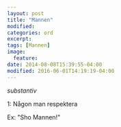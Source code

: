 ```yaml
---
layout: post
title: "Mannen"
modified:
categories: ord
excerpt:
tags: [Mannen]
image:
  feature:
date: 2014-08-08T15:39:55-04:00
modified: 2016-06-01T14:19:19-04:00
---
```


*substantiv*

1: Någon man respektera

Ex: "Sho Mannen!"